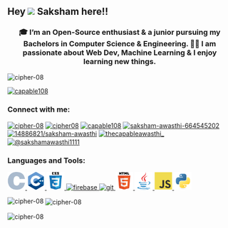  <h2> Hey <img height="35px" src="https://github.com/TheDudeThatCode/TheDudeThatCode/blob/master/Assets/Hi.gif"> Saksham here!!</h2>
<h3 align="center">🎓 I’m an Open-Source enthusiast & a junior pursuing my Bachelors in Computer Science & Engineering. 👨‍💻 I am passionate about Web Dev, Machine Learning & I enjoy learning new things.</h3>

<p align="left"> <img src="https://komarev.com/ghpvc/?username=cipher-08&label=Profile%20views&color=0e75b6&style=flat" alt="cipher-08" /> </p>

<p align="left"> <a href="https://twitter.com/capable108" target="blank"><img src="https://img.shields.io/twitter/follow/capable108?logo=twitter&style=for-the-badge" alt="capable108" /></a> </p>

<h3 align="left">Connect with me:</h3>
<p align="left">
<a href="https://codepen.io/cipher-08" target="blank"><img align="center" src="https://cdn.jsdelivr.net/npm/simple-icons@3.0.1/icons/codepen.svg" alt="cipher-08" height="30" width="40" /></a>
<a href="https://dev.to/cipher08" target="blank"><img align="center" src="https://cdn.jsdelivr.net/npm/simple-icons@3.0.1/icons/dev-dot-to.svg" alt="cipher08" height="30" width="40" /></a>
<a href="https://twitter.com/capable108" target="blank"><img align="center" src="https://cdn.jsdelivr.net/npm/simple-icons@3.0.1/icons/twitter.svg" alt="capable108" height="30" width="40" /></a>
<a href="https://linkedin.com/in/saksham-awasthi-664545202" target="blank"><img align="center" src="https://cdn.jsdelivr.net/npm/simple-icons@3.0.1/icons/linkedin.svg" alt="saksham-awasthi-664545202" height="30" width="40" /></a>
<a href="https://stackoverflow.com/users/14886821/saksham-awasthi" target="blank"><img align="center" src="https://cdn.jsdelivr.net/npm/simple-icons@3.0.1/icons/stackoverflow.svg" alt="14886821/saksham-awasthi" height="30" width="40" /></a>
<a href="https://instagram.com/thecapableawasthi_" target="blank"><img align="center" src="https://cdn.jsdelivr.net/npm/simple-icons@3.0.1/icons/instagram.svg" alt="thecapableawasthi_" height="30" width="40" /></a>
<a href="https://medium.com/@sakshamawasthi1111" target="blank"><img align="center" src="https://cdn.jsdelivr.net/npm/simple-icons@3.0.1/icons/medium.svg" alt="@sakshamawasthi1111" height="30" width="40" /></a>
</p>

<h3 align="left">Languages and Tools:</h3>
<p align="left"> <a href="https://www.cprogramming.com/" target="_blank"> <img src="https://raw.githubusercontent.com/devicons/devicon/master/icons/c/c-original.svg" alt="c" width="40" height="40"/> </a> <a href="https://www.w3schools.com/cpp/" target="_blank"> <img src="https://raw.githubusercontent.com/devicons/devicon/master/icons/cplusplus/cplusplus-original.svg" alt="cplusplus" width="40" height="40"/> </a> <a href="https://www.w3schools.com/css/" target="_blank"> <img src="https://raw.githubusercontent.com/devicons/devicon/master/icons/css3/css3-original-wordmark.svg" alt="css3" width="40" height="40"/> </a> <a href="https://firebase.google.com/" target="_blank"> <img src="https://www.vectorlogo.zone/logos/firebase/firebase-icon.svg" alt="firebase" width="40" height="40"/> </a> <a href="https://git-scm.com/" target="_blank"> <img src="https://www.vectorlogo.zone/logos/git-scm/git-scm-icon.svg" alt="git" width="40" height="40"/> </a> <a href="https://www.w3.org/html/" target="_blank"> <img src="https://raw.githubusercontent.com/devicons/devicon/master/icons/html5/html5-original-wordmark.svg" alt="html5" width="40" height="40"/> </a> <a href="https://www.java.com" target="_blank"> <img src="https://raw.githubusercontent.com/devicons/devicon/master/icons/java/java-original.svg" alt="java" width="40" height="40"/> </a> <a href="https://developer.mozilla.org/en-US/docs/Web/JavaScript" target="_blank"> <img src="https://raw.githubusercontent.com/devicons/devicon/master/icons/javascript/javascript-original.svg" alt="javascript" width="40" height="40"/> </a> <a href="https://www.python.org" target="_blank"> <img src="https://raw.githubusercontent.com/devicons/devicon/master/icons/python/python-original.svg" alt="python" width="40" height="40"/> </a> </p>

<p><img align="left" src="https://github-readme-stats.vercel.app/api/top-langs?username=cipher-08&show_icons=true&locale=en&layout=compact" alt="cipher-08" /></p>

<p>&nbsp;<img align="center" src="https://github-readme-stats.vercel.app/api?username=cipher-08&show_icons=true&locale=en" alt="cipher-08" /></p>

<p><img align="center" src="https://github-readme-streak-stats.herokuapp.com/?user=cipher-08&" alt="cipher-08" /></p>
